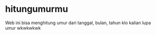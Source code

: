 # hitungumurmu
Web ini bisa menghitung umur dari tanggal, bulan, tahun klo kalian lupa umur wkwkwkwk
